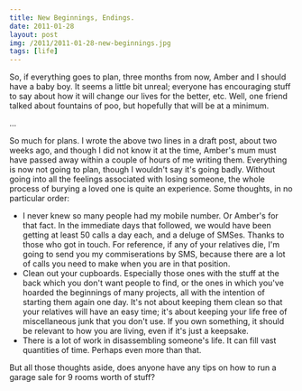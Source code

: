 ```yaml
---
title: New Beginnings, Endings.
date: 2011-01-28
layout: post
img: /2011/2011-01-28-new-beginnings.jpg
tags: [life]
---
```

So, if everything goes to plan, three months from now, Amber and I should have a baby boy. It seems a little bit unreal; everyone has encouraging stuff to say about how it will change our lives for the better, etc. Well, one friend talked about fountains of poo, but hopefully that will be at a minimum.

...

So much for plans. I wrote the above two lines in a draft post, about two weeks ago, and though I did not know it at the time, Amber's mum must have passed away within a couple of hours of me writing them. Everything is now not going to plan, though I wouldn't say it's going badly. Without going into all the feelings associated with losing someone, the whole process of burying a loved one is quite an experience. Some thoughts, in no particular order:

* I never knew so many people had my mobile number. Or Amber's for that fact. In the immediate days that followed, we would have been getting at least 50 calls a day each, and a deluge of SMSes. Thanks to those who got in touch. For reference, if any of your relatives die, I'm going to send you my commiserations by SMS, because there are a lot of calls you need to make when you are in that position.
* Clean out your cupboards. Especially those ones with the stuff at the back which you don't want people to find, or the ones in which you've hoarded the beginnings of many projects, all with the intention of starting them again one day. It's not about keeping them clean so that your relatives will have an easy time; it's about keeping your life free of miscellaneous junk that you don't use. If you own something, it should be relevant to how you are living, even if it's just a keepsake.
* There is a lot of work in disassembling someone's life. It can fill vast quantities of time. Perhaps even more than that.

But all those thoughts aside, does anyone have any tips on how to run a garage sale for 9 rooms worth of stuff?